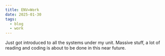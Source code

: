 ```yaml
---
title: ENV=Work
date: 2025-01-30
tags:
  - blog
  - work
---
```

Just got introduced to all the systems under my unit. Massive stuff, a lot of reading and coding is about to be done in this near future.